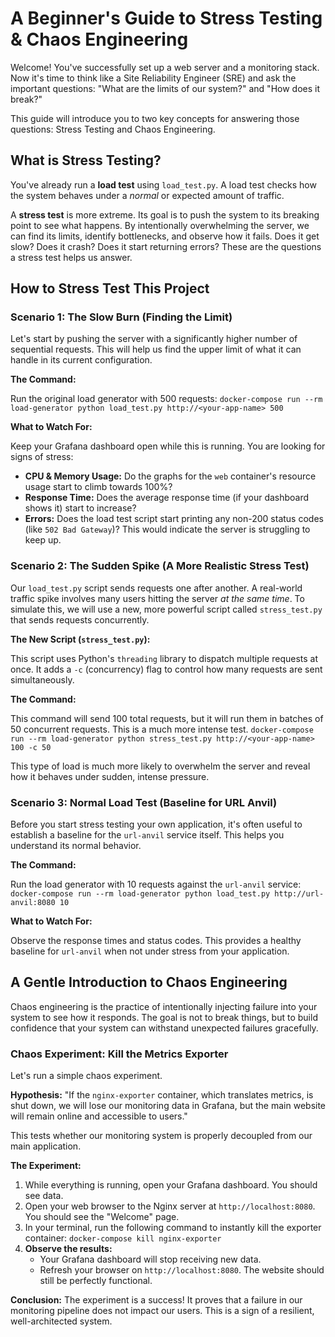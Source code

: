 # A Beginner's Guide to Stress Testing & Chaos Engineering

Welcome! You've successfully set up a web server and a monitoring stack. Now it's time to think like a Site Reliability Engineer (SRE) and ask the important questions: "What are the limits of our system?" and "How does it break?"

This guide will introduce you to two key concepts for answering those questions: Stress Testing and Chaos Engineering.

## What is Stress Testing?

You've already run a **load test** using `load_test.py`. A load test checks how the system behaves under a *normal* or expected amount of traffic.

A **stress test** is more extreme. Its goal is to push the system to its breaking point to see what happens. By intentionally overwhelming the server, we can find its limits, identify bottlenecks, and observe how it fails. Does it get slow? Does it crash? Does it start returning errors? These are the questions a stress test helps us answer.

## How to Stress Test This Project

### Scenario 1: The Slow Burn (Finding the Limit)

Let's start by pushing the server with a significantly higher number of sequential requests. This will help us find the upper limit of what it can handle in its current configuration.

**The Command:**

Run the original load generator with 500 requests:
`docker-compose run --rm load-generator python load_test.py http://<your-app-name> 500`

**What to Watch For:**

Keep your Grafana dashboard open while this is running. You are looking for signs of stress:
*   **CPU & Memory Usage:** Do the graphs for the `web` container's resource usage start to climb towards 100%?
*   **Response Time:** Does the average response time (if your dashboard shows it) start to increase?
*   **Errors:** Does the load test script start printing any non-200 status codes (like `502 Bad Gateway`)? This would indicate the server is struggling to keep up.

### Scenario 2: The Sudden Spike (A More Realistic Stress Test)

Our `load_test.py` script sends requests one after another. A real-world traffic spike involves many users hitting the server *at the same time*. To simulate this, we will use a new, more powerful script called `stress_test.py` that sends requests concurrently.

**The New Script (`stress_test.py`):**

This script uses Python's `threading` library to dispatch multiple requests at once. It adds a `-c` (concurrency) flag to control how many requests are sent simultaneously.

**The Command:**

This command will send 100 total requests, but it will run them in batches of 50 concurrent requests. This is a much more intense test.
`docker-compose run --rm load-generator python stress_test.py http://<your-app-name> 100 -c 50`

This type of load is much more likely to overwhelm the server and reveal how it behaves under sudden, intense pressure.

### Scenario 3: Normal Load Test (Baseline for URL Anvil)

Before you start stress testing your own application, it's often useful to establish a baseline for the `url-anvil` service itself. This helps you understand its normal behavior.

**The Command:**

Run the load generator with 10 requests against the `url-anvil` service:
`docker-compose run --rm load-generator python load_test.py http://url-anvil:8080 10`

**What to Watch For:**

Observe the response times and status codes. This provides a healthy baseline for `url-anvil` when not under stress from your application.

## A Gentle Introduction to Chaos Engineering

Chaos engineering is the practice of intentionally injecting failure into your system to see how it responds. The goal is not to break things, but to build confidence that your system can withstand unexpected failures gracefully.

### Chaos Experiment: Kill the Metrics Exporter

Let's run a simple chaos experiment.

**Hypothesis:** "If the `nginx-exporter` container, which translates metrics, is shut down, we will lose our monitoring data in Grafana, but the main website will remain online and accessible to users."

This tests whether our monitoring system is properly decoupled from our main application.

**The Experiment:**

1.  While everything is running, open your Grafana dashboard. You should see data.
2.  Open your web browser to the Nginx server at `http://localhost:8080`. You should see the "Welcome" page.
3.  In your terminal, run the following command to instantly kill the exporter container:
    `docker-compose kill nginx-exporter`
4.  **Observe the results:**
    *   Your Grafana dashboard will stop receiving new data.
    *   Refresh your browser on `http://localhost:8080`. The website should still be perfectly functional.

**Conclusion:** The experiment is a success! It proves that a failure in our monitoring pipeline does not impact our users. This is a sign of a resilient, well-architected system.
